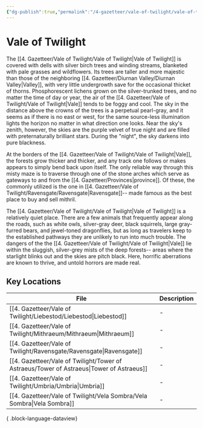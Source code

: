```yaml
---
{"dg-publish":true,"permalink":"/4-gazetteer/vale-of-twilight/vale-of-twilight/","noteIcon":""}
---
```


# Vale of Twilight

The [[4. Gazetteer/Vale of Twilight/Vale of Twilight\|Vale of Twilight]] is covered with dells with silver birch trees and winding streams, blanketed with pale grasses and wildflowers. Its trees are taller and more majestic than those of the neighboring [[4. Gazetteer/Diurnan Valley/Diurnan Valley\|Valley]], with very little undergrowth save for the occasional thicket of thorns. Phosphorescent lichens grown on the silver-trunked trees, and no matter the time of day or year, the air of the [[4. Gazetteer/Vale of Twilight/Vale of Twilight\|Vale]] tends to be foggy and cool. The sky in the distance above the crowns of the trees is a perpetual pearl-gray, and it seems as if there is no east or west, for the same source-less illumination lights the horizon no matter in what direction one looks. Near the sky's zenith, however, the skies are the purple velvet of true night and are filled with preternaturally brilliant stars. During the "night", the sky darkens into pure blackness. 

At the borders of the [[4. Gazetteer/Vale of Twilight/Vale of Twilight\|Vale]], the forests grow thicker and thicker, and any track one follows or makes appears to simply bend back upon itself. The only reliable way through this misty maze is to traverse through one of the stone arches which serve as gateways to and from the [[4. Gazetteer/Provinces\|province]]. Of these, the commonly utilized is the one in [[4. Gazetteer/Vale of Twilight/Ravensgate/Ravensgate\|Ravensgate]]-- made famous as the best place to buy and sell mithril. 

The [[4. Gazetteer/Vale of Twilight/Vale of Twilight\|Vale of Twilight]] is a relatively quiet place. There are a few animals that frequently appear along the roads, such as white owls, silver-gray deer, black squirrels, large gray-furred bears, and jewel-toned dragonflies, but as long as travelers keep to the established pathways they are unlikely to run into much trouble. The dangers of the the [[4. Gazetteer/Vale of Twilight/Vale of Twilight\|Vale]] lie within the sluggish, silver-grey mists of the deep forests-- areas where the starlight blinks out and the skies are pitch black. Here, horrific aberrations are known to thrive, and untold horrors are made real. 

## Key Locations 

| File                                                                                        | Description |
| ------------------------------------------------------------------------------------------- | ----------- |
| [[4. Gazetteer/Vale of Twilight/Liebestod/Liebestod\|Liebestod]]                         | \-          |
| [[4. Gazetteer/Vale of Twilight/Mithraeum/Mithraeum\|Mithraeum]]                         | \-          |
| [[4. Gazetteer/Vale of Twilight/Ravensgate/Ravensgate\|Ravensgate]]                      | \-          |
| [[4. Gazetteer/Vale of Twilight/Tower of Astraeus/Tower of Astraeus\|Tower of Astraeus]] | \-          |
| [[4. Gazetteer/Vale of Twilight/Umbria/Umbria\|Umbria]]                                  | \-          |
| [[4. Gazetteer/Vale of Twilight/Vela Sombra/Vela Sombra\|Vela Sombra]]                   | \-          |

{ .block-language-dataview}